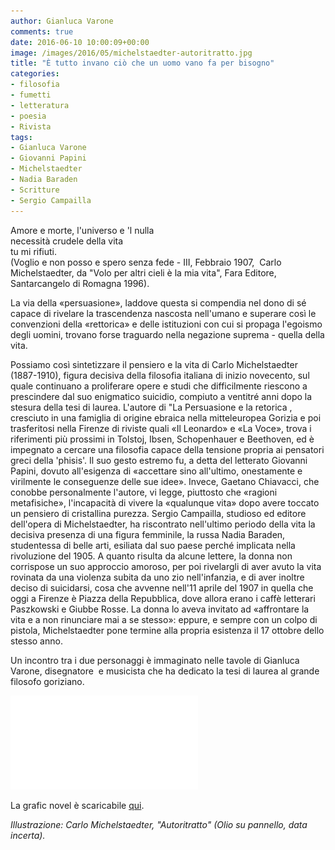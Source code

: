 ```yaml
---
author: Gianluca Varone
comments: true
date: 2016-06-10 10:00:09+00:00
image: /images/2016/05/michelstaedter-autoritratto.jpg
title: "È tutto invano ciò che un uomo vano fa per bisogno"
categories:
- filosofia
- fumetti
- letteratura
- poesia
- Rivista
tags:
- Gianluca Varone
- Giovanni Papini
- Michelstaedter
- Nadia Baraden
- Scritture
- Sergio Campailla
---
```


Amore e morte, l'universo e 'l nulla  
necessità crudele della vita  
tu mi rifiuti.   
(Voglio e non posso e spero senza fede - III, Febbraio 1907,  Carlo Michelstaedter, da "Volo per altri cieli è la mia vita", Fara Editore, Santarcangelo di Romagna 1996). 

La via della «persuasione», laddove questa si compendia nel dono di sé capace di rivelare la trascendenza nascosta nell'umano e superare così le convenzioni della «rettorica» e delle istituzioni con cui si propaga l'egoismo degli uomini, trovano forse traguardo nella negazione suprema - quella della vita. 

Possiamo così sintetizzare il pensiero e la vita di Carlo Michelstaedter (1887-1910), figura decisiva della filosofia italiana di inizio novecento, sul quale continuano a proliferare opere e studi che difficilmente riescono a prescindere dal suo enigmatico suicidio, compiuto a ventitré anni dopo la stesura della tesi di laurea. L'autore di "La Persuasione e la retorica , cresciuto in una famiglia di origine ebraica nella mitteleuropea Gorizia e poi trasferitosi nella Firenze di riviste quali «Il Leonardo» e «La Voce», trova i riferimenti più prossimi in Tolstoj, Ibsen, Schopenhauer e Beethoven, ed è impegnato a cercare una filosofia capace della tensione propria ai pensatori greci della 'phisis'. Il suo gesto estremo fu, a detta del letterato Giovanni Papini, dovuto all'esigenza di «accettare sino all'ultimo, onestamente e virilmente le conseguenze delle sue idee». 
Invece, Gaetano Chiavacci, che conobbe personalmente l'autore, vi legge, piuttosto che «ragioni metafisiche», l'incapacità di vivere la «qualunque vita» dopo avere toccato un pensiero di cristallina purezza. Sergio Campailla, studioso ed editore dell'opera di Michelstaedter, ha riscontrato nell'ultimo periodo della vita la decisiva presenza di una figura femminile, la russa Nadia Baraden, studentessa di belle arti, esiliata dal suo paese perché implicata nella rivoluzione del 1905. A quanto risulta da alcune lettere, la donna non corrispose un suo approccio amoroso, per poi rivelargli di aver avuto la vita rovinata da una violenza subita da uno zio nell'infanzia, e di aver inoltre deciso di suicidarsi, cosa che avvenne nell'11 aprile del 1907 in quella che oggi a Firenze è Piazza della Repubblica, dove allora erano i caffè letterari Paszkowski e Giubbe Rosse. La donna lo aveva invitato ad «affrontare la vita e a non rinunciare mai a se stesso»: eppure, e sempre con un colpo di pistola, Michelstaedter pone termine alla propria esistenza il 17 ottobre dello stesso anno. 

Un incontro tra i due personaggi è immaginato nelle tavole di Gianluca Varone, disegnatore  e musicista che ha dedicato la tesi di laurea al grande filosofo goriziano.

![Varone Michelstaedter](/images/2016/05/Varone_Michelstaedter.pdf)

La grafic novel è scaricabile [qui](/images/2016/05/Varone_Michelstaedter.pdf).

_Illustrazione: Carlo Michelstaedter, "Autoritratto" (Olio su pannello, data incerta)._
